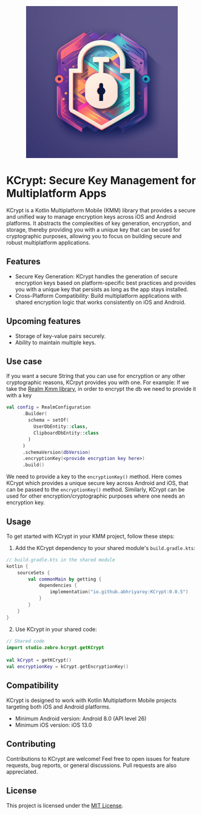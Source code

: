 <p align="center"><img src="KCrypt.png" height="400"></p>

# KCrypt: Secure Key Management for Multiplatform Apps

KCrypt is a Kotlin Multiplatform Mobile (KMM) library that provides a secure and unified way to manage encryption keys across iOS and Android platforms. It abstracts the complexities of key generation, encryption, and storage, thereby providing you with a unique key that can be used for cryptographic purposes, allowing you to focus on building secure and robust multiplatform applications.

## Features

- Secure Key Generation: KCrypt handles the generation of secure encryption keys based on platform-specific best practices and provides you with a unique key that persists as long as the app stays installed.
- Cross-Platform Compatibility: Build multiplatform applications with shared encryption logic that works consistently on iOS and Android.

## Upcoming features
- Storage of key-value pairs securely.
- Ability to maintain multiple keys.

## Use case

If you want a secure String that you can use for encryption or any other cryptographic reasons, KCrpyt provides you with one.
For example:
If we take the [Realm Kmm library](https://github.com/realm/realm-kotlin), in order to encrypt the db we need to provide it with a key

```kotlin
val config = RealmConfiguration
      .Builder(
        schema = setOf(
          UserDbEntity::class,
          ClipboardDbEntity::class
        )
      )
      .schemaVersion(dbVersion)
      .encryptionKey(<provide encryption key here>)
      .build()
```
We need to provide a key to the `encryptionKey()` method. Here comes KCrypt which provides a unique secure key across Android and iOS, that can be passed to the `encryptionKey()` method. Similarly, KCrypt can be used for other encryption/cryptographic purposes where one needs an encryption key.

## Usage

To get started with KCrypt in your KMM project, follow these steps:

1. Add the KCrypt dependency to your shared module's `build.gradle.kts`:
   
```kotlin
// build.gradle.kts in the shared module
kotlin {
    sourceSets {
        val commonMain by getting {
            dependencies {
                implementation("io.github.abhriyaroy:KCrypt:0.0.5")
            }
        }
    }
}
```

2. Use KCrypt in your shared code:

```kotlin
// Shared code
import studio.zebro.kcrypt.getKCrypt

val kCrypt = getKCrypt()
val encryptionKey = kCrypt.getEncryptionKey()
```


## Compatibility

KCrypt is designed to work with Kotlin Multiplatform Mobile projects targeting both iOS and Android platforms.

- Minimum Android version: Android 8.0 (API level 26)
- Minimum iOS version: iOS 13.0

## Contributing

Contributions to KCrypt are welcome! Feel free to open issues for feature requests, bug reports, or general discussions. Pull requests are also appreciated.

## License

This project is licensed under the [MIT License](LICENSE).
